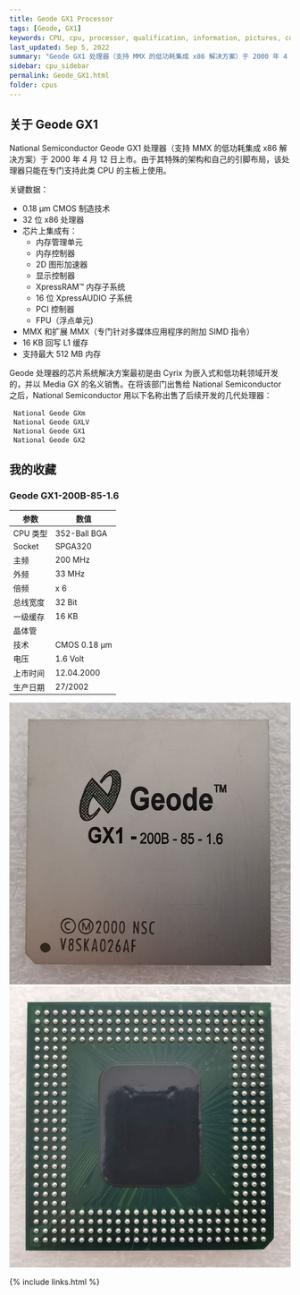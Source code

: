 ```yaml
---
title: Geode GX1 Processor
tags: [Geode, GX1]
keywords: CPU, cpu, processor, qualification, information, pictures, core, frequency, chip packaging, packaging, cpu info, x86, collection, amd, cyrix, harris, ibm, idt, iit, intel, motorola, nec, sgs, sgs-thomson, siemens, ST, signetics, mhs, ti, texas instruments, ulsi, umc, weitek, zilog, 808x, 8085, 8088, 8086, 80188, 80186, 80286, 286, 80386, 386, i386, Am386, 386sx, 386dx, 486, i486, 586, 486sx, 486dx, overdrive, 487, pentium, 586, 5x86, 386dlc, 386slc, 486dx2, mmx, ppro, pentium-pro, pro, athlon, duron, z80, dirk oppelt, dirk, oppelt, engineering, sample, samples
last_updated: Sep 5, 2022
summary: "Geode GX1 处理器（支持 MMX 的低功耗集成 x86 解决方案）于 2000 年 4 月 12 日上市。"
sidebar: cpu_sidebar
permalink: Geode_GX1.html
folder: cpus
---
```


## 关于 Geode GX1

National Semiconductor Geode GX1 处理器（支持 MMX 的低功耗集成 x86 解决方案）于 2000 年 4 月 12 日上市。由于其特殊的架构和自己的引脚布局，该处理器只能在专门支持此类 CPU 的主板上使用。

关键数据：
 - 0.18 µm CMOS 制造技术
 - 32 位 x86 处理器
 - 芯片上集成有：
   - 内存管理单元
   - 内存控制器
   - 2D 图形加速器
   - 显示控制器
   - XpressRAM™ 内存子系统
   - 16 位 XpressAUDIO 子系统
   - PCI 控制器
   - FPU（浮点单元)
 - MMX 和扩展 MMX（专门针对多媒体应用程序的附加 SIMD 指令）
 - 16 KB 回写 L1 缓存
 - 支持最大 512 MB 内存

 Geode 处理器的芯片系统解决方案最初是由 Cyrix 为嵌入式和低功耗领域开发的，并以 Media GX 的名义销售。在将该部门出售给 National Semiconductor 之后，National Semiconductor 用以下名称出售了后续开发的几代处理器：
 ```
  National Geode GXm
  National Geode GXLV
  National Geode GX1
  National Geode GX2
 ```

## 我的收藏

### Geode GX1-200B-85-1.6

| 参数 | 数值 |
| ------ | ------ |
| CPU 类型 | 352-Ball BGA |
| Socket | SPGA320 |
| 主频 | 200 MHz |
| 外频 | 33 MHz |
| 倍频 | x 6 |
| 总线宽度 | 32 Bit |
| 一级缓存 | 16 KB  |
| 晶体管 |  |
| 技术 | CMOS 0.18 µm |
| 电压 | 1.6 Volt |
| 上市时间 | 12.04.2000 |
| 生产日期 | 27/2002 |

![Geode GX1-200B 正面](/images/cpus/Geode/Geode_GX1-200B_1.jpg)
![Geode GX1-200B 反面](/images/cpus/Geode/Geode_GX1-200B_2.jpg)

{% include links.html %}
